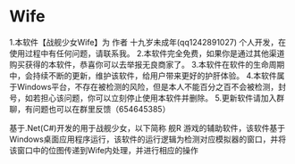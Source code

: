 # Wife

1.本软件【战舰少女Wife】为 作者 十九岁未成年(qq1242891027) 个人开发，在使用过程中有任何问题，请联系我。
2.本软件完全免费，如果你是通过其他渠道购买获得的本软件，恭喜你可以去举报无良商家了。
3.本软件在软件的生命周期中，会持续不断的更新，维护该软件，给用户带来更好的护肝体验。
4.本软件属于Windows平台，不存在被检测的风险，但是本人不能百分之百不会被检测，封号，如若担心该问题，你可以立刻停止使用本软件并删除。
5.更新软件请加入群聊，有问题也可以在群里反馈（654645385）

基于.Net(C#)开发的用于战舰少女，以下简称 舰R 游戏的辅助软件，该软件基于Windows桌面应用程序运行，该软件的运行逻辑为检测对应模拟器的窗口，并将该窗口中的位图传递到Wife内处理，并进行相应的操作


